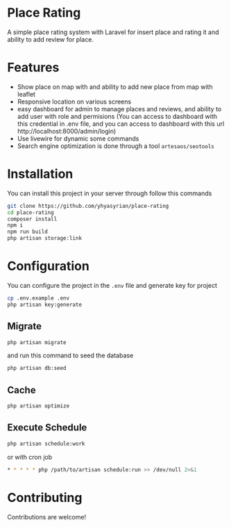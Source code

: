 # Place Rating
A simple place rating system with Laravel for insert place and rating it and ability to add review for place.

# Features
- Show place on map with and ability to add new place from map with leaflet
- Responsive location on various screens
- easy dashboard for admin to manage places and reviews, and ability to add user with role and permisions (You can access to dashboard with this credential in .env file, and you can access to dashboard with this url http://localhost:8000/admin/login)
- Use livewire for dynamic some commands
- Search engine optimization is done through a tool `artesaos/seotools`

# Installation
You can install this project in your server through follow this commands
```bash
git clone https://github.com/yhyasyrian/place-rating
cd place-rating
composer install
npm i
npm run build
php artisan storage:link
```

# Configuration
You can configure the project in the `.env` file and generate key for project
```bash
cp .env.example .env
php artisan key:generate
```
## Migrate

```bash
php artisan migrate
```
and run this command to seed the database
```bash
php artisan db:seed
```
## Cache
```bash
php artisan optimize
```
## Execute Schedule
```bash
php artisan schedule:work
```
or with cron job
```bash
* * * * * php /path/to/artisan schedule:run >> /dev/null 2>&1
```
# Contributing
Contributions are welcome!
